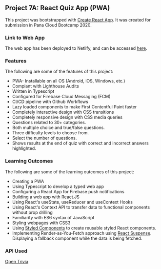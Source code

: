 ## Project 7A: React Quiz App (PWA)

This project was bootstrapped with [Create React App](https://github.com/facebook/create-react-app). It was created for submission in Pana Cloud Bootcamp 2020.

### Link to Web App

The web app has been deployed to Netlify, and can be accessed [here](https://quiz-pwa-project7a2.netlify.app/).

### Features
The following are some of the features of this project:
- PWA- Installable on all OS (Android, iOS, Windows, etc.)
- Compiant with Lighthouse Audits
- Written in Typescript
- Configured for Firebase Cloud Messaging (FCM)
- CI/CD pipeline with Github Workflows
- Lazy loaded components to make First Contentful Paint faster
- Completely interactive design with CSS transitions
- Completely responsive design with CSS media queries
- Questions related to 30+ categories.
- Both multiple choice and true/false questions.
- Three difficulty levels to choose from.
- Select the number of questions.
- Shows results at the end of quiz with correct and incorrect answers highlighted.

### Learning Outcomes
The following are some of the learning outcomes of this project:
- Creating a PWA
- Using Typescript to develop a typed web app
- Configuring a React App for Firebase push notifications
- Building a web app with React.JS
- Using React's useState, useReducer and useContext Hooks
- Using React's Context API to transfer data to functional components without prop drilling
- Familiarity with ES6 syntax of JavaScript
- Styling webpages with CSS3
- Using [Styled Components](https://styled-components.com/) to create reusable styled React components.
- Implementing Render-as-You-Fetch approach using [React Suspense](https://reactjs.org/docs/concurrent-mode-suspense.html). Displaying a fallback component while the data is being fetched.

### API Used
[Open Trivia](https://opentdb.com/api_config.php)
